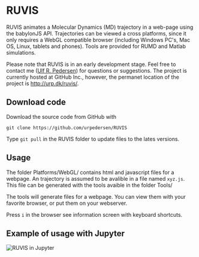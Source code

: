 # RUVIS
RUVIS animates a Molecular Dynamics (MD) trajectory in a web-page using the babylonJS API. Trajectories can be viewed a cross platforms, since it only requires a WebGL compatible browser (including Windows PC's, Mac OS, Linux, tablets and phones). Tools are provided for RUMD and Matlab simulations.

Please note that RUVIS is in an early development stage. Feel free to contact me ([Ulf R. Pedersen](http://urp.dk)) for questions or suggestions. The project is currently hosted at GitHub Inc., however, the permanet location of the project is http://urp.dk/ruvis/.

## Download code
Download the source code from GitHub with

`git clone https://github.com/urpedersen/RUVIS`

Type `git pull` in the RUVIS folder to update files to the lates versions.

## Usage
The folder Platforms/WebGL/ contains html and javascript files for a webpage.
An trajectory is assumed to be avalible in a file named `xyz.js`.
This file can be generated with the tools avaible in the folder Tools/

The tools will generate files for a webpage. You can view them with your favorite browser, or put them on your webserver.

Press `i` in the browser see information screen with keyboard shortcuts.

## Example of usage with Jupyter
![RUVIS in Jupyter](http://urp.dk/ruvis/ruvisJupyter.png)

